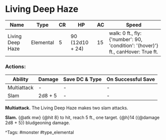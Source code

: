 # Living Deep Haze

| Name | Type | CR | HP | AC | Speed |
|------|------|----|----|----|-------|
| Living Deep Haze | Elemental | 5 | 90 (12d10 + 24) | 15 | walk: 0 ft., fly: {'number': 90, 'condition': '(hover)'} ft., canHover: True ft. |

### Actions:

| Ability | Damage | Save DC & Type | On Successful Save |
|---------|--------|----------------|--------------------|
| Multiattack | - | - | - |
| Slam | 2d8 + 5 | - | - |


**Multiattack.** The Living Deep Haze makes two slam attacks.

**Slam.** {@atk mw} {@hit 8} to hit, reach 5 ft., one target. {@h}14 ({@damage 2d8 + 5}) bludgeoning damage.

^Tags: #monster #type_elemental